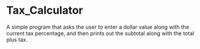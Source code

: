 Tax_Calculator
==============

A simple program that asks the user to enter a dollar value along with the current tax percentage, and then prints out the subtotal along with the total plus tax.
